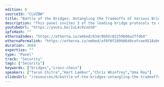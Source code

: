 ```yaml
---
edition: 6
sourceId: "CLUZBW"
title: "Battle of the Bridges: Untangling the Tradeoffs of Various Bridge Designs"
description: "This panel invites 3 of the leading bridge protocols to debate the various tradeoffs that have emerged between different cross chain bridge designs, including pros and cons, and security considerations. Panelists include the founders of Across (Hart Lambur), Hop (Chris Whinfrey), Succinct (Uma Roy), and will be moderated by Tarun Chitra (Gauntlet)."
youtubeUrl: "https://youtu.be/1xL4c9zxoS0"
ipfsHash: ""
ethernaIndex: "https://etherna.io/embed/634c9b92c02259b06a2ffd64"
ethernaPermalink: "https://etherna.io/embed/af0f0f28998649cefcee9518ab6510a34b27fc73ff630f795878b9388982f657"
duration: 3669
expertise: ""
type: "Panel"
track: "Security"
tags: ["Security"]
keywords: ["bridges","cross-chain"]
speakers: ["Tarun Chitra","Hart Lambur","Chris Whinfrey","Uma Roy"]
slidesUrl: "/resources/6/battle-of-the-bridges-untangling-the-tradeoffs-of-various-bridge-designs.pdf"
---
```

